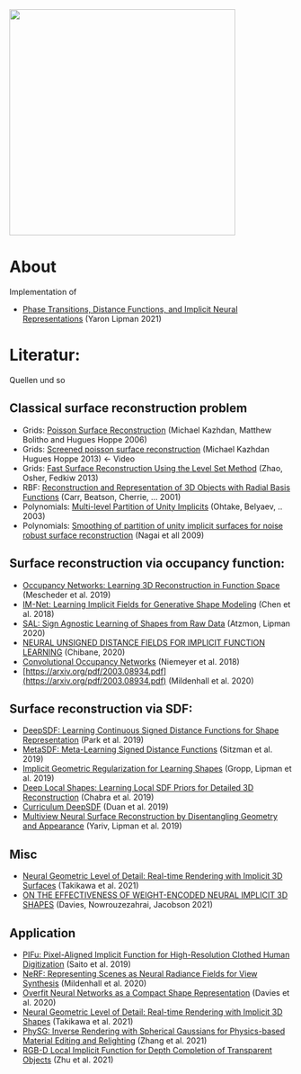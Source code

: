 <img src="images/ezgif-5-3a9525dd52.gif" height="402pt">

# About
Implementation of

* [Phase Transitions, Distance Functions, and Implicit Neural Representations](https://arxiv.org/pdf/2106.07689.pdf) (Yaron Lipman 2021)


# Literatur:
Quellen und so
 
## Classical surface reconstruction problem

* Grids: [Poisson Surface Reconstruction](https://hhoppe.com/poissonrecon.pdf) (Michael Kazhdan, Matthew Bolitho and Hugues Hoppe 2006)
* Grids: [Screened poisson surface reconstruction](https://dl.acm.org/doi/10.1145/2487228.2487237) (Michael Kazhdan Hugues Hoppe 2013) <- Video
* Grids: [Fast Surface Reconstruction Using the Level Set Method](https://www.cs.jhu.edu/~misha/Fall05/Papers/zhao01.pdf) (Zhao, Osher, Fedkiw 2013)
* RBF: [Reconstruction and Representation of 3D Objects with Radial Basis
Functions](https://www.cs.jhu.edu/~misha/Fall05/Papers/carr01.pdf) (Carr, Beatson, Cherrie, ... 2001)
* Polynomials: [Multi-level Partition of Unity Implicits](https://www.cc.gatech.edu/~turk/my_papers/mpu_implicits.pdf) (Ohtake, Belyaev, .. 2003)
* Polynomials: [Smoothing of partition of unity implicit surfaces for noise robust surface reconstruction](http://www.den.t.u-tokyo.ac.jp/nagai/Material/PoissonPU/PoissonPU.pdf) (Nagai et all 2009)


 ## Surface reconstruction via occupancy function:

* [Occupancy Networks: Learning 3D Reconstruction in Function Space](https://arxiv.org/abs/1812.03828) (Mescheder et al. 2019)
* [IM-Net: Learning Implicit Fields for Generative Shape Modeling](https://arxiv.org/abs/1812.02822) (Chen et al. 2018)
* [SAL: Sign Agnostic Learning of Shapes from Raw Data](https://arxiv.org/pdf/1911.10414.pdf) (Atzmon, Lipman 2020)
* [NEURAL UNSIGNED DISTANCE FIELDS FOR IMPLICIT FUNCTION LEARNING](https://virtualhumans.mpi-inf.mpg.de/ndf/) (Chibane, 2020)
* [Convolutional Occupancy Networks](https://www.is.mpg.de/publications/peng2020eccv) (Niemeyer et al. 2018)
* [https://arxiv.org/pdf/2003.08934.pdf](https://arxiv.org/pdf/2003.08934.pdf) (Mildenhall et al. 2020) 


 ## Surface reconstruction via SDF:
 
* [DeepSDF: Learning Continuous Signed Distance Functions for Shape Representation](https://arxiv.org/abs/1901.05103) (Park et al. 2019) 
* [MetaSDF: Meta-Learning Signed Distance Functions](https://www.vincentsitzmann.com/metasdf/) (Sitzman et al. 2019) 
* [Implicit Geometric Regularization for Learning Shapes](https://arxiv.org/pdf/2002.10099.pdf) (Gropp, Lipman et al. 2019) 
* [Deep Local Shapes: Learning Local SDF Priors for Detailed 3D Reconstruction](https://arxiv.org/pdf/2003.10983.pdf) (Chabra et al. 2019) 
* [Curriculum DeepSDF](https://arxiv.org/pdf/2003.08593.pdf) (Duan et al. 2019) 
* [Multiview Neural Surface Reconstruction by Disentangling Geometry and Appearance](https://arxiv.org/pdf/2003.09852.pdf) (Yariv, Lipman et al. 2019) 


## Misc
 
* [Neural Geometric Level of Detail: Real-time Rendering with Implicit 3D Surfaces](https://nv-tlabs.github.io/nglod/) (Takikawa et al. 2021) 
* [ON THE EFFECTIVENESS OF WEIGHT-ENCODED NEURAL IMPLICIT 3D SHAPES](https://arxiv.org/pdf/2009.09808v3.pdf) (Davies, Nowrouzezahrai, Jacobson 2021) 


## Application

* [PIFu: Pixel-Aligned Implicit Function for High-Resolution Clothed Human Digitization](https://arxiv.org/pdf/1905.05172.pdf) (Saito et al. 2019)
* [NeRF: Representing Scenes as Neural Radiance Fields for View Synthesis](https://link.springer.com/chapter/10.1007/978-3-030-58452-8_24) (Mildenhall et al. 2020)
* [Overfit Neural Networks as a Compact Shape Representation](https://arxiv.org/pdf/2009.09808v2.pdf) (Davies et al. 2020)
* [Neural Geometric Level of Detail: Real-time Rendering with Implicit 3D Shapes](https://arxiv.org/pdf/2101.10994.pdf) (Takikawa et al. 2021)
* [PhySG: Inverse Rendering with Spherical Gaussians for Physics-based Material Editing and Relighting](https://kai-46.github.io/PhySG-website/) (Zhang et al. 2021)
* [RGB-D Local Implicit Function for Depth Completion of Transparent Objects](https://arxiv.org/pdf/2104.00622.pdf) (Zhu et al. 2021)